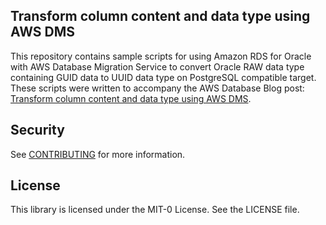 ## Transform column content and data type using AWS DMS

This repository contains sample scripts for using Amazon RDS for Oracle with AWS Database Migration Service to convert Oracle RAW data type containing GUID data to UUID data type on PostgreSQL compatible target. These scripts were written to accompany the AWS Database Blog post: [Transform column content and data type using AWS DMS](https://aws.amazon.com/blogs/database/transform-column-content-and-data-type-using-aws-dms/).

## Security

See [CONTRIBUTING](CONTRIBUTING.md#security-issue-notifications) for more information.

## License

This library is licensed under the MIT-0 License. See the LICENSE file.
